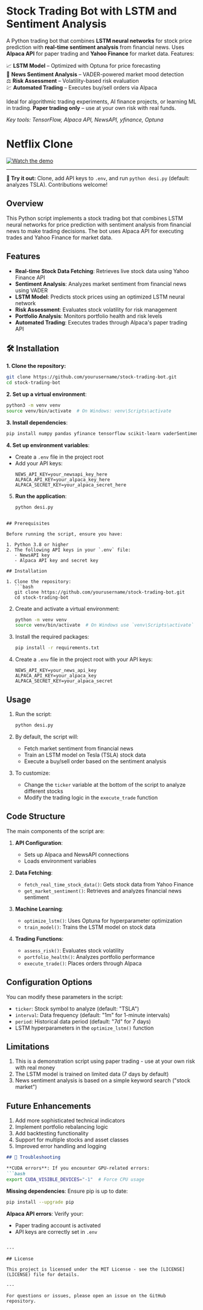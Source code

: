 # Stock Trading Bot with LSTM and Sentiment Analysis

A Python trading bot that combines **LSTM neural networks** for stock price prediction with **real-time sentiment analysis** from financial news. Uses **Alpaca API** for paper trading and **Yahoo Finance** for market data. Features:  

📈 **LSTM Model** – Optimized with Optuna for price forecasting  
📰 **News Sentiment Analysis** – VADER-powered market mood detection  
⚖️ **Risk Assessment** – Volatility-based risk evaluation  
💹 **Automated Trading** – Executes buy/sell orders via Alpaca  

Ideal for algorithmic trading experiments, AI finance projects, or learning ML in trading. **Paper trading only** – use at your own risk with real funds.  

*Key tools: TensorFlow, Alpaca API, NewsAPI, yfinance, Optuna*  

# Netflix Clone

[![Watch the demo](https://img.shields.io/badge/Watch-Demo_Video-red?style=for-the-badge&logo=asciinema)](https://files.catbox.moe/3ns1ls.mp4)

---  
**🚀 Try it out:** Clone, add API keys to `.env`, and run `python desi.py` (default: analyzes TSLA). Contributions welcome!

## Overview

This Python script implements a stock trading bot that combines LSTM neural networks for price prediction with sentiment analysis from financial news to make trading decisions. The bot uses Alpaca API for executing trades and Yahoo Finance for market data.

## Features

- **Real-time Stock Data Fetching**: Retrieves live stock data using Yahoo Finance API
- **Sentiment Analysis**: Analyzes market sentiment from financial news using VADER
- **LSTM Model**: Predicts stock prices using an optimized LSTM neural network
- **Risk Assessment**: Evaluates stock volatility for risk management
- **Portfolio Analysis**: Monitors portfolio health and risk levels
- **Automated Trading**: Executes trades through Alpaca's paper trading API

## 🛠 Installation

**1. Clone the repository:**
   ```bash
   git clone https://github.com/yourusername/stock-trading-bot.git
   cd stock-trading-bot
   ```

**2. Set up a virtual environment**:
   ```bash
   python3 -m venv venv
   source venv/bin/activate  # On Windows: venv\Scripts\activate
   ```

**3. Install dependencies**:
   ```bash
   pip install numpy pandas yfinance tensorflow scikit-learn vaderSentiment requests matplotlib seaborn optuna alpaca-trade-api python-dotenv
   ```

**4. Set up environment variables**:
   - Create a `.env` file in the project root
   - Add your API keys:
     ```
     NEWS_API_KEY=your_newsapi_key_here
     ALPACA_API_KEY=your_alpaca_key_here
     ALPACA_SECRET_KEY=your_alpaca_secret_here
     ```

5. **Run the application**:
   ```bash
   python desi.py
   ```
```

## Prerequisites

Before running the script, ensure you have:

1. Python 3.8 or higher
2. The following API keys in your `.env` file:
   - NewsAPI key
   - Alpaca API key and secret key

## Installation

1. Clone the repository:
   ```bash
   git clone https://github.com/yourusername/stock-trading-bot.git
   cd stock-trading-bot
   ```

2. Create and activate a virtual environment:
   ```bash
   python -m venv venv
   source venv/bin/activate  # On Windows use `venv\Scripts\activate`
   ```

3. Install the required packages:
   ```bash
   pip install -r requirements.txt
   ```

4. Create a `.env` file in the project root with your API keys:
   ```
   NEWS_API_KEY=your_news_api_key
   ALPACA_API_KEY=your_alpaca_key
   ALPACA_SECRET_KEY=your_alpaca_secret
   ```

## Usage

1. Run the script:
   ```bash
   python desi.py
   ```

2. By default, the script will:
   - Fetch market sentiment from financial news
   - Train an LSTM model on Tesla (TSLA) stock data
   - Execute a buy/sell order based on the sentiment analysis

3. To customize:
   - Change the `ticker` variable at the bottom of the script to analyze different stocks
   - Modify the trading logic in the `execute_trade` function

## Code Structure

The main components of the script are:

1. **API Configuration**:
   - Sets up Alpaca and NewsAPI connections
   - Loads environment variables

2. **Data Fetching**:
   - `fetch_real_time_stock_data()`: Gets stock data from Yahoo Finance
   - `get_market_sentiment()`: Retrieves and analyzes financial news sentiment

3. **Machine Learning**:
   - `optimize_lstm()`: Uses Optuna for hyperparameter optimization
   - `train_model()`: Trains the LSTM model on stock data

4. **Trading Functions**:
   - `assess_risk()`: Evaluates stock volatility
   - `portfolio_health()`: Analyzes portfolio performance
   - `execute_trade()`: Places orders through Alpaca

## Configuration Options

You can modify these parameters in the script:

- `ticker`: Stock symbol to analyze (default: "TSLA")
- `interval`: Data frequency (default: "1m" for 1-minute intervals)
- `period`: Historical data period (default: "7d" for 7 days)
- LSTM hyperparameters in the `optimize_lstm()` function

## Limitations

1. This is a demonstration script using paper trading - use at your own risk with real money
2. The LSTM model is trained on limited data (7 days by default)
3. News sentiment analysis is based on a simple keyword search ("stock market")

## Future Enhancements

1. Add more sophisticated technical indicators
2. Implement portfolio rebalancing logic
3. Add backtesting functionality
4. Support for multiple stocks and asset classes
5. Improved error handling and logging

```markdown
## 🚨 Troubleshooting

**CUDA errors**: If you encounter GPU-related errors:
```bash
export CUDA_VISIBLE_DEVICES="-1"  # Force CPU usage
```

**Missing dependencies**: Ensure pip is up to date:
```bash
pip install --upgrade pip
```

**Alpaca API errors**: Verify your:
- Paper trading account is activated
- API keys are correctly set in `.env`
```

---

## License

This project is licensed under the MIT License - see the [LICENSE](LICENSE) file for details.

---

For questions or issues, please open an issue on the GitHub repository.

